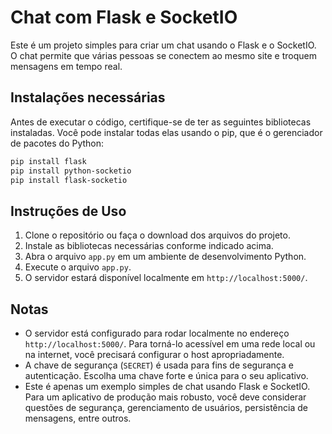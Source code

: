 # Chat com Flask e SocketIO

Este é um projeto simples para criar um chat usando o Flask e o SocketIO. O chat permite que várias pessoas se conectem ao mesmo site e troquem mensagens em tempo real.

## Instalações necessárias

Antes de executar o código, certifique-se de ter as seguintes bibliotecas instaladas. Você pode instalar todas elas usando o pip, que é o gerenciador de pacotes do Python:

```bash
pip install flask
pip install python-socketio
pip install flask-socketio
```

## Instruções de Uso

1. Clone o repositório ou faça o download dos arquivos do projeto.
2. Instale as bibliotecas necessárias conforme indicado acima.
3. Abra o arquivo `app.py` em um ambiente de desenvolvimento Python.
4. Execute o arquivo `app.py`.
5. O servidor estará disponível localmente em `http://localhost:5000/`.

## Notas

- O servidor está configurado para rodar localmente no endereço `http://localhost:5000/`. Para torná-lo acessível em uma rede local ou na internet, você precisará configurar o host apropriadamente.
- A chave de segurança (`SECRET`) é usada para fins de segurança e autenticação. Escolha uma chave forte e única para o seu aplicativo.
- Este é apenas um exemplo simples de chat usando Flask e SocketIO. Para um aplicativo de produção mais robusto, você deve considerar questões de segurança, gerenciamento de usuários, persistência de mensagens, entre outros.
